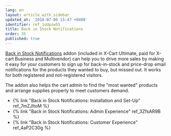 ```yaml
---
lang: en
layout: article_with_sidebar
updated_at: '2018-07-06 15:47 +0400'
identifier: ref_1oUpzwSS
title: Back in Stock Notifications
order: 35
published: true
---
```

[Back in Stock Notifications](https://market.x-cart.com/addons/back-in-stock-notifications.html#product-details-tab-description "Back in Stock Notifications") addon (included in X-Cart Ultimate, paid for X-cart Business and Multivendor) can help you to drive more sales by making it easy for your customers to sign up for back-in-stock and price-drop email notifications for the products they wanted to buy, but missed out. It works for both registered and not-registered visitors.

The addon also helps the cart admin to find the "most wanted" products and arrange supplies properly to meet customers demand. 

*  {% link "Back in Stock Notifications: Installation and Set-Up" ref_7mZJltoM %}
*  {% link "Back in Stock Notifications: Admin Experience" ref_3ZfsAR9B %}
*  {% link "Back in Stock Notifications: Customer Experience" ref_4aP2C30g %}
